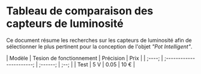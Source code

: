 # Tableau de comparaison des capteurs de luminosité

Ce document résume les recherches sur les capteurs de luminosité afin de sélectionner le plus pertinent pour la conception de l'objet *"Pot Intelligent"*.

| Modèle | Tesion de fonctionnement | Précision | Prix |
| ;----; | ;-----------------------; | ;------; | ;--; |
| Test | 5 V | 0.05 | 10 € |